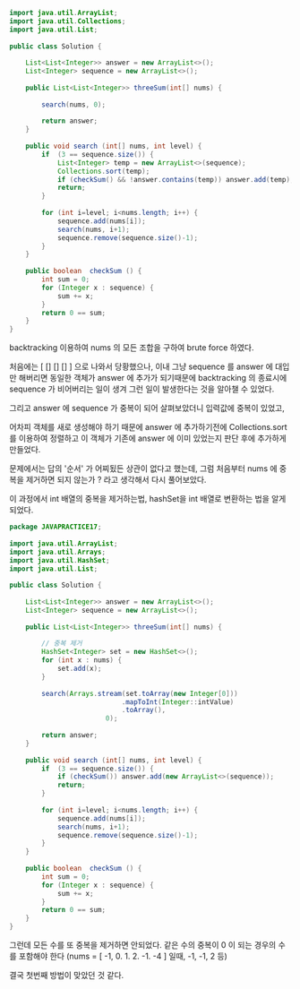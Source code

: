 ```java
import java.util.ArrayList;  
import java.util.Collections;  
import java.util.List;  
  
public class Solution {  
  
    List<List<Integer>> answer = new ArrayList<>();  
    List<Integer> sequence = new ArrayList<>();  
  
    public List<List<Integer>> threeSum(int[] nums) {  
          
        search(nums, 0);  
  
        return answer;  
    }  
  
    public void search (int[] nums, int level) {  
        if  (3 == sequence.size()) {  
            List<Integer> temp = new ArrayList<>(sequence);  
            Collections.sort(temp);  
            if (checkSum() && !answer.contains(temp)) answer.add(temp);  
            return;  
        }  
  
        for (int i=level; i<nums.length; i++) {  
            sequence.add(nums[i]);  
            search(nums, i+1);  
            sequence.remove(sequence.size()-1);  
        }  
    }  
  
    public boolean  checkSum () {  
        int sum = 0;  
        for (Integer x : sequence) {  
            sum += x;  
        }  
        return 0 == sum;  
    }  
}
```

backtracking 이용하여 nums 의 모든 조합을 구하여 brute force 하였다.

처음에는 \[ \[] \[] \[] ] 으로 나와서 당황했으나,
이내 그냥 sequence 를 answer 에 대입만 해버리면
동일한 객체가 answer 에 추가가 되기때문에 
backtracking 의 종료시에 sequence 가 비어버리는 일이 생겨 그런 일이 발생한다는 것을 알아챌 수 있었다.

그리고 answer 에 sequence 가 중복이 되어 살펴보았더니
입력값에 중복이 있었고,

어차피 객체를 새로 생성해야 하기 때문에 answer 에 추가하기전에 Collections.sort 를 이용하여 정렬하고
이 객체가 기존에 answer 에 이미 있었는지 판단 후에 추가하게 만들었다.

문제에서는 답의 '순서' 가 어찌됬든 상관이 없다고 했는데,
그럼 처음부터 nums 에 중복을 제거하면 되지 않는가 ? 라고 생각해서 다시 풀어보았다.

이 과정에서 int 배열의 중복을 제거하는법, hashSet을 int 배열로 변환하는 법을 알게되었다.


```java
package JAVAPRACTICE17;  
  
import java.util.ArrayList;  
import java.util.Arrays;  
import java.util.HashSet;  
import java.util.List;  
  
public class Solution {  
  
    List<List<Integer>> answer = new ArrayList<>();  
    List<Integer> sequence = new ArrayList<>();  
  
    public List<List<Integer>> threeSum(int[] nums) {  
          
        // 중복 제거  
        HashSet<Integer> set = new HashSet<>();  
        for (int x : nums) {  
            set.add(x);  
        }  
  
        search(Arrays.stream(set.toArray(new Integer[0]))  
                            .mapToInt(Integer::intValue)  
                            .toArray(),   
                        0);  
  
        return answer;  
    }  
  
    public void search (int[] nums, int level) {  
        if  (3 == sequence.size()) {  
            if (checkSum()) answer.add(new ArrayList<>(sequence));  
            return;  
        }  
  
        for (int i=level; i<nums.length; i++) {  
            sequence.add(nums[i]);  
            search(nums, i+1);  
            sequence.remove(sequence.size()-1);  
        }  
    }  
  
    public boolean  checkSum () {  
        int sum = 0;  
        for (Integer x : sequence) {  
            sum += x;  
        }  
        return 0 == sum;  
    }  
}
```


그런데 모든 수를 또 중복을 제거하면 안되었다. 같은 수의 중복이 0 이 되는 경우의 수를 포함해야 한다 
(nums = \[ -1, 0. 1. 2. -1. -4 ] 일때, -1, -1, 2 등)

결국 첫번째 방법이 맞았던 것 같다.